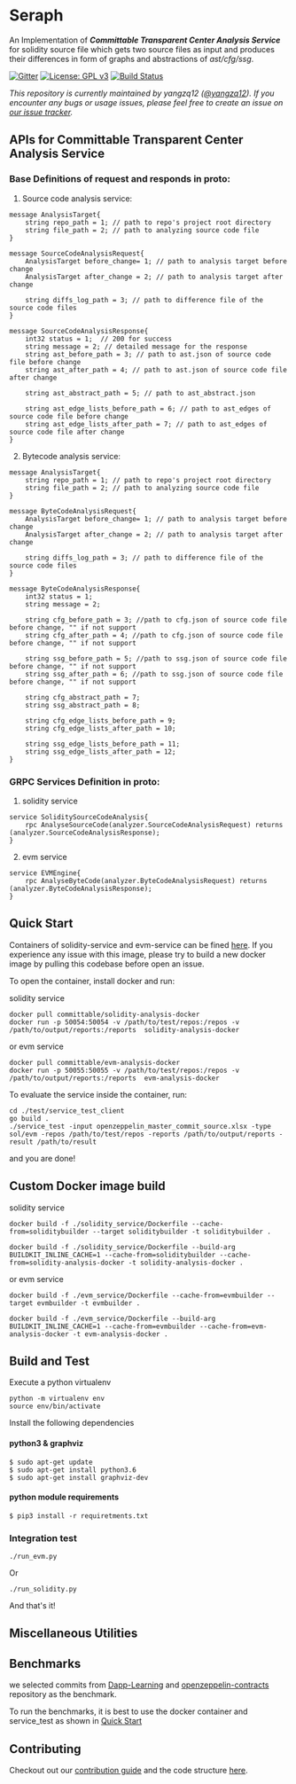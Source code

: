 Seraph
======

An Implementation of ***Committable Transparent Center Analysis Service*** for solidity source file which gets two source files as input and produces their differences in form of graphs and abstractions of *ast/cfg/ssg*. 

[![Gitter][gitter-badge]][gitter-url]
[![License: GPL v3][license-badge]][license-badge-url]
[![Build Status](https://img.shields.io/github/workflow/status/Committable/AnalysisService/Analysis%20Handler%20Docker%20Build-Push)]()

*This repository is currently maintained by yangzq12 ([@yangzq12](https://github.com/yangzq12)). If you encounter any bugs or usage issues, please feel free to create an issue on [our issue tracker](https://github.com/Committable/Seraph/issues).*


##  APIs for Committable Transparent Center Analysis Service

### Base Definitions of request and responds in proto:
1. Source code analysis service:
```
message AnalysisTarget{
    string repo_path = 1; // path to repo's project root directory
    string file_path = 2; // path to analyzing source code file
}

message SourceCodeAnalysisRequest{
    AnalysisTarget before_change= 1; // path to analysis target before change
    AnalysisTarget after_change = 2; // path to analysis target after change
    
    string diffs_log_path = 3; // path to difference file of the source code files
}

message SourceCodeAnalysisResponse{
    int32 status = 1;  // 200 for success
    string message = 2; // detailed message for the response
    string ast_before_path = 3; // path to ast.json of source code file before change
    string ast_after_path = 4; // path to ast.json of source code file after change

    string ast_abstract_path = 5; // path to ast_abstract.json

    string ast_edge_lists_before_path = 6; // path to ast_edges of source code file before change
    string ast_edge_lists_after_path = 7; // path to ast_edges of source code file after change
}
```
2. Bytecode analysis service:
```
message AnalysisTarget{
    string repo_path = 1; // path to repo's project root directory
    string file_path = 2; // path to analyzing source code file
}

message ByteCodeAnalysisRequest{
    AnalysisTarget before_change= 1; // path to analysis target before change
    AnalysisTarget after_change = 2; // path to analysis target after change
    
    string diffs_log_path = 3; // path to difference file of the source code files
}

message ByteCodeAnalysisResponse{
    int32 status = 1;
    string message = 2;

    string cfg_before_path = 3; //path to cfg.json of source code file before change, "" if not support
    string cfg_after_path = 4; //path to cfg.json of source code file before change, "" if not support

    string ssg_before_path = 5; //path to ssg.json of source code file before change, "" if not support
    string ssg_after_path = 6; //path to ssg.json of source code file before change, "" if not support

    string cfg_abstract_path = 7; 
    string ssg_abstract_path = 8;

    string cfg_edge_lists_before_path = 9;
    string cfg_edge_lists_after_path = 10;

    string ssg_edge_lists_before_path = 11;
    string ssg_edge_lists_after_path = 12;
}
```
### GRPC Services Definition in proto:

1. solidity service
```
service SoliditySourceCodeAnalysis{
    rpc AnalyseSourceCode(analyzer.SourceCodeAnalysisRequest) returns (analyzer.SourceCodeAnalysisResponse);
}
```
2. evm service
```
service EVMEngine{
    rpc AnalyseByteCode(analyzer.ByteCodeAnalysisRequest) returns (analyzer.ByteCodeAnalysisResponse);
}
```

<p id="1"></p>

## Quick Start

Containers of solidity-service and evm-service can be fined [here](https://hub.docker.com/u/dockeryangzq12). If you experience any issue with this image, please try to build a new docker image by pulling this codebase before open an issue.

To open the container, install docker and run:

solidity service
```
docker pull committable/solidity-analysis-docker
docker run -p 50054:50054 -v /path/to/test/repos:/repos -v /path/to/output/reports:/reports  solidity-analysis-docker
```
or evm service
```
docker pull committable/evm-analysis-docker
docker run -p 50055:50055 -v /path/to/test/repos:/repos -v /path/to/output/reports:/reports  evm-analysis-docker
```

To evaluate the service inside the container, run:

```
cd ./test/service_test_client
go build .
./service_test -input openzeppelin_master_commit_source.xlsx -type sol/evm -repos /path/to/test/repos -reports /path/to/output/reports -result /path/to/result

```

and you are done!

## Custom Docker image build

solidity service
```
docker build -f ./solidity_service/Dockerfile --cache-from=soliditybuilder --target soliditybuilder -t soliditybuilder .

docker build -f ./solidity_service/Dockerfile --build-arg BUILDKIT_INLINE_CACHE=1 --cache-from=soliditybuilder --cache-from=solidity-analysis-docker -t solidity-analysis-docker .
```

or evm service
```
docker build -f ./evm_service/Dockerfile --cache-from=evmbuilder --target evmbuilder -t evmbuilder .

docker build -f ./evm_service/Dockerfile --build-arg BUILDKIT_INLINE_CACHE=1 --cache-from=evmbuilder --cache-from=evm-analysis-docker -t evm-analysis-docker .
```

## Build and Test

Execute a python virtualenv

```
python -m virtualenv env
source env/bin/activate
```

Install the following dependencies

#### python3 & graphviz
```
$ sudo apt-get update
$ sudo apt-get install python3.6
$ sudo apt-get install graphviz-dev
```

#### python module requirements
```
$ pip3 install -r requiretments.txt
```

### Integration test

```
./run_evm.py
```
Or
```
./run_solidity.py
```

And that's it!

## Miscellaneous Utilities


## Benchmarks
we selected commits from [Dapp-Learning](https://github.com/Dapp-Learning-DAO/Dapp-Learning) and [openzeppelin-contracts](https://github.com/OpenZeppelin/openzeppelin-contracts) repository as the benchmark.

To run the benchmarks, it is best to use the docker container and service_test as shown in [Quick Start](#1)


## Contributing

Checkout out our [contribution guide](https://github.com/Committable/Seraph/blob/master/CONTRIBUTING.md) and the code structure [here](https://github.com/Committable/Seraph/blob/master/CODE.md).


[gitter-badge]: https://img.shields.io/gitter/room/yangzq12/seraph
[gitter-url]: https://gitter.im/yangzq12/seraph#
[license-badge]: https://img.shields.io/github/license/yangzq12/openzeppelin
[license-badge-url]: ./LICENSE
